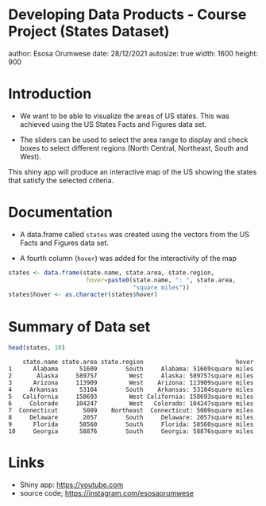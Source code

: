 Developing Data Products - Course Project (States Dataset)
========================================================
author: Esosa Orumwese
date: 28/12/2021
autosize: true
width: 1600
height: 900

Introduction
========================================================

- We want to be able to visualize the areas of US states. This was achieved using the US States Facts and Figures data set. 

- The sliders can be used to select the area range to display and check boxes to select different regions (North Central, Northeast, South and West). 



This shiny app will produce an interactive map of the US showing the states that satisfy the selected criteria.

Documentation
========================================================

- A data.frame called `states` was created using the vectors from the US Facts and  Figures data set.
 
- A fourth column (`hover`) was added for the interactivity of the map


```r
states <- data.frame(state.name, state.area, state.region,
                      hover=paste0(state.name, ": ", state.area,
                                   "square miles"))
states$hover <- as.character(states$hover)
```


Summary of Data set
========================================================

```r
head(states, 10)
```

```
    state.name state.area state.region                          hover
1      Alabama      51609        South     Alabama: 51609square miles
2       Alaska     589757         West     Alaska: 589757square miles
3      Arizona     113909         West    Arizona: 113909square miles
4     Arkansas      53104        South    Arkansas: 53104square miles
5   California     158693         West California: 158693square miles
6     Colorado     104247         West   Colorado: 104247square miles
7  Connecticut       5009    Northeast  Connecticut: 5009square miles
8     Delaware       2057        South     Delaware: 2057square miles
9      Florida      58560        South     Florida: 58560square miles
10     Georgia      58876        South     Georgia: 58876square miles
```

Links
========================================================
- Shiny app: https://youtube.com
- source code; https://instagram.com/esosaorumwese
